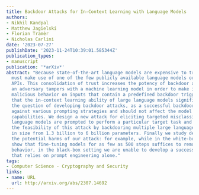 ```yaml
---
title: Backdoor Attacks for In-Context Learning with Language Models
authors:
- Nikhil Kandpal
- Matthew Jagielski
- Florian Tramèr
- Nicholas Carlini
date: '2023-07-27'
publishDate: '2023-11-24T10:39:01.585344Z'
publication_types:
- manuscript
publication: '*arXiv*'
abstract: "Because state-of-the-art language models are expensive to train, most practitioners
  must make use of one of the few publicly available language models or language model
  APIs. This consolidation of trust increases the potency of backdoor attacks, where
  an adversary tampers with a machine learning model in order to make it perform some
  malicious behavior on inputs that contain a predefined backdoor trigger. We show
  that the in-context learning ability of large language models significantly complicates
  the question of developing backdoor attacks, as a successful backdoor must work
  against various prompting strategies and should not affect the model's general purpose
  capabilities. We design a new attack for eliciting targeted misclassification when
  language models are prompted to perform a particular target task and demonstrate
  the feasibility of this attack by backdooring multiple large language models ranging
  in size from 1.3 billion to 6 billion parameters. Finally we study defenses to mitigate
  the potential harms of our attack: for example, while in the white-box setting we
  show that fine-tuning models for as few as 500 steps suffices to remove the backdoor
  behavior, in the black-box setting we are unable to develop a successful defense
  that relies on prompt engineering alone."
tags:
- Computer Science - Cryptography and Security
links:
- name: URL
  url: http://arxiv.org/abs/2307.14692
---
```

